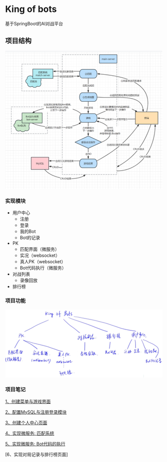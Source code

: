 # King of bots
基于SpringBoot的AI对战平台
## 项目结构
![1cf35c2a75f2cab2f9e64d797e9ddcbf](./assets/1cf35c2a75f2cab2f9e64d797e9ddcbf.jpg)
### 实现模块
* 用户中心
  * 注册
  * 登录
  * 我的Bot
  * Bot的记录
* PK
  * 匹配界面（微服务）
  * 实况（websocket）
  * 真人PK（websocket）
  * Bot代码执行（微服务）
* 对战列表
  * 录像回放
* 排行榜
### 项目功能
![image-20220707230920451](./assets/image-20220707230920451.png)
### 项目笔记
[1、创建菜单与游戏界面](https://gitee.com/XZHongAN/king-of-bots/blob/master/%E9%A1%B9%E7%9B%AE%E7%AC%94%E8%AE%B0/%E5%88%9B%E5%BB%BA%E8%8F%9C%E5%8D%95%E4%B8%8E%E6%B8%B8%E6%88%8F%E7%95%8C%E9%9D%A2.md)

[2、配置MySQL与注册登录模块](https://gitee.com/XZHongAN/king-of-bots/blob/master/%E9%A1%B9%E7%9B%AE%E7%AC%94%E8%AE%B0/%E9%85%8D%E7%BD%AEMySQL%E4%B8%8E%E6%B3%A8%E5%86%8C%E7%99%BB%E5%BD%95%E6%A8%A1%E5%9D%97.md)

[3、创建个人中心页面](https://gitee.com/XZHongAN/king-of-bots/blob/master/%E9%A1%B9%E7%9B%AE%E7%AC%94%E8%AE%B0/%E5%88%9B%E5%BB%BA%E4%B8%AA%E4%BA%BA%E4%B8%AD%E5%BF%83%E9%A1%B5%E9%9D%A2.md)

[4、实现微服务: 匹配系统](https://gitee.com/XZHongAN/king-of-bots/blob/master/%E9%A1%B9%E7%9B%AE%E7%AC%94%E8%AE%B0/%E5%AE%9E%E7%8E%B0%E5%BE%AE%E6%9C%8D%E5%8A%A1%EF%BC%9A%E5%8C%B9%E9%85%8D%E7%B3%BB%E7%BB%9F.md)

[5、实现微服务: Bot代码的执行](https://gitee.com/XZHongAN/king-of-bots/blob/master/%E9%A1%B9%E7%9B%AE%E7%AC%94%E8%AE%B0/%E5%AE%9E%E7%8E%B0%E5%BE%AE%E6%9C%8D%E5%8A%A1%EF%BC%9ABot%E4%BB%A3%E7%A0%81%E7%9A%84%E6%89%A7%E8%A1%8C.md)

[6、实现对局记录与排行榜页面]
